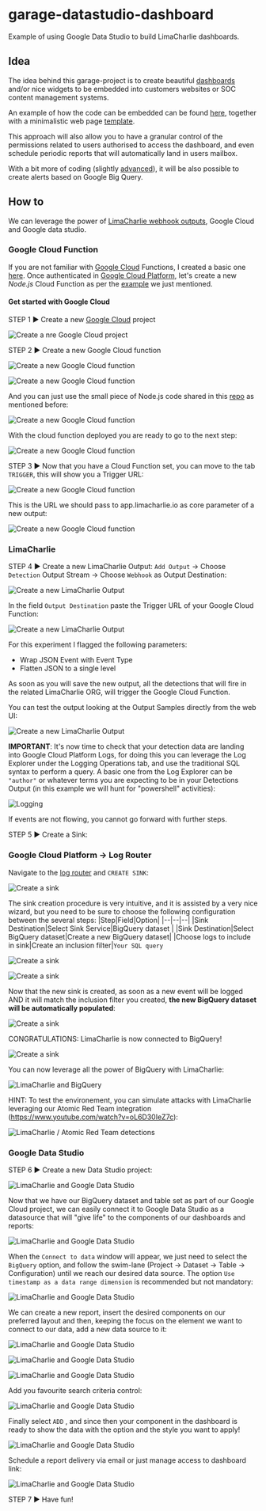 

# garage-datastudio-dashboard
Example of using Google Data Studio to build LimaCharlie dashboards.

## Idea
The idea behind this garage-project is to create beautiful [dashboards](https://datastudio.google.com/embed/u/0/reporting/6d699bc8-daca-42b4-943c-2266793507ff/page/p_iywqe2ojpc) and/or nice widgets to be embedded into customers websites or SOC content management systems.

An example of how the code can be embedded can be found [here](https://github.com/refractionPOINT/garage-datastudio-dashboard/blob/1c243ebc2b246b99ea535a1835ee5b6167fa947c/www/dist/index.html#L10), together with a minimalistic web page [template](https://github.com/refractionPOINT/garage-datastudio-dashboard/blob/master/www/dist/index.html).

This approach will also allow you to have a granular control of the permissions related to users authorised to access the dashboard, and even schedule periodic reports that will automatically land in users mailbox.

With a bit more of coding (slightly [advanced](https://cloud.google.com/bigquery/docs/monitoring-dashboard)), it will be also possible to create alerts based on Google Big Query.

## How to
We can leverage the power of [LimaCharlie webhook outputs](https://doc.limacharlie.io/docs/documentation/ZG9jOjE5MzExMTY-outputs#webhook-details), Google Cloud and Google data studio.

### Google Cloud Function
If you are not familiar with [Google Cloud](https://cloud.google.com/) Functions, I created a basic one [here](https://github.com/refractionPOINT/garage-datastudio-dashboard/blob/master/function-source/index.js).
Once authenticated in [Google Cloud Platform](https://console.cloud.google.com/), let's create a new *Node.js* Cloud Function as per the [example](https://github.com/refractionPOINT/garage-datastudio-dashboard/tree/master/function-source) we just mentioned.

#### Get started with Google Cloud
STEP 1 ► Create a new [Google Cloud](https://cloud.google.com/) project

![Create a nre Google Cloud project](https://github.com/refractionPOINT/garage-datastudio-dashboard/blob/master/www/images/garage-dashboard_41.png)

STEP 2 ► Create a new Google Cloud function

![Create a new Google Cloud function](https://github.com/refractionPOINT/garage-datastudio-dashboard/blob/master/www/images/garage-dashboard_39.png)

![Create a new Google Cloud function](https://github.com/refractionPOINT/garage-datastudio-dashboard/blob/master/www/images/garage-dashboard_38.png)

And you can just use the small piece of Node.js code shared in this [repo](https://github.com/refractionPOINT/garage-datastudio-dashboard/blob/master/function-source/index.js) as mentioned before:

![Create a new Google Cloud function](https://github.com/refractionPOINT/garage-datastudio-dashboard/blob/master/www/images/garage-dashboard_37.png)

With the cloud function deployed you are ready to go to the next step:

![Create a new Google Cloud function](https://github.com/refractionPOINT/garage-datastudio-dashboard/blob/master/www/images/garage-dashboard_36.png)

STEP 3  ► Now that you have a Cloud Function set, you can move to the tab `TRIGGER`, this will show you a Trigger URL:

![Create a new Google Cloud function](https://github.com/refractionPOINT/garage-datastudio-dashboard/blob/master/www/images/garage-dashboard_35.png)

This is the URL we should pass to app.limacharlie.io as core parameter of a new output:

![Create a new Google Cloud function](https://github.com/refractionPOINT/garage-datastudio-dashboard/blob/master/www/images/garage-dashboard_30.png)

### LimaCharlie
STEP 4  ► Create a new LimaCharlie Output:
`Add Output` &rightarrow; Choose `Detection` Output Stream &rightarrow; Choose `Webhook` as Output Destination:

![Create a new LimaCharlie Output](https://github.com/refractionPOINT/garage-datastudio-dashboard/blob/master/www/images/garage-dashboard_29.png)

In the field `Output Destination` paste the Trigger URL of your Google Cloud Function:

![Create a new LimaCharlie Output](https://github.com/refractionPOINT/garage-datastudio-dashboard/blob/master/www/images/garage-dashboard_20.png)

For this experiment I flagged the following parameters:
  - Wrap JSON Event with Event Type
  - Flatten JSON to a single level
  
As soon as you will save the new output, all the detections that will fire in the related LimaCharlie ORG, will trigger the Google Cloud Function.

You can test the output looking at the Output Samples directly from the web UI:

![Create a new LimaCharlie Output](https://github.com/refractionPOINT/garage-datastudio-dashboard/blob/master/www/images/garage-dashboard_19.png)

**IMPORTANT**: It's now time to check that your detection data are landing into Google Cloud Platform Logs, for doing this you can leverage the Log Explorer under the Logging Operations tab, and use the traditional SQL syntax to perform a query.
A basic one from the Log Explorer can be `"author"` or whatever terms you are expecting to be in your Detections Output (in this example we will hunt for "powershell" activities):

![Logging](https://github.com/refractionPOINT/garage-datastudio-dashboard/blob/master/www/images/garage-dashboard_18.png)

If events are not flowing, you cannot go forward with further steps.

STEP 5  ► Create a Sink:

### Google Cloud Platform &rightarrow; Log Router
Navigate to the [log router](https://console.cloud.google.com/logs/router) and `CREATE SINK`:

![Create a sink](https://github.com/refractionPOINT/garage-datastudio-dashboard/blob/master/www/images/garage-dashboard_16.png)

The sink creation procedure is very intuitive, and it is assisted by a very nice wizard, but you need to be sure to choose the following configuration between the several steps:
|Step|Field|Option|
|--|--|--|
|Sink Destination|Select Sink Service|BigQuery dataset |
|Sink Destination|Select BigQuery dataset|Create a new BigQuery dataset|
|Choose logs to include in sink|Create an inclusion filter|`Your SQL query`

![Create a sink](https://github.com/refractionPOINT/garage-datastudio-dashboard/blob/master/www/images/garage-dashboard_15.png)

![Create a sink](https://github.com/refractionPOINT/garage-datastudio-dashboard/blob/master/www/images/garage-dashboard_14.png)

Now that the new sink is created, as soon as a new event will be logged AND it will match the inclusion filter you created, **the new BigQuery dataset will be automatically populated**:

![Create a sink](https://github.com/refractionPOINT/garage-datastudio-dashboard/blob/master/www/images/garage-dashboard_13.png)

CONGRATULATIONS: LimaCharlie is now connected to BigQuery!

![Create a sink](https://github.com/refractionPOINT/garage-datastudio-dashboard/blob/master/www/images/garage-dashboard_12.png)

You can now leverage all the power of BigQuery with LimaCharlie:

![LimaCharlie and BigQuery](https://github.com/refractionPOINT/garage-datastudio-dashboard/blob/master/www/images/garage-dashboard_10.gif)

HINT: To test the environement, you can simulate attacks with LimaCharlie leveraging our Atomic Red Team integration (https://www.youtube.com/watch?v=oL6D30IeZ7c):

![LimaCharlie / Atomic Red Team detections](https://github.com/refractionPOINT/garage-datastudio-dashboard/blob/master/www/images/garage-dashboard_24.png)

### Google Data Studio

STEP 6  ► Create a new Data Studio project:

![LimaCharlie and Google Data Studio](https://github.com/refractionPOINT/garage-datastudio-dashboard/blob/master/www/images/garage-dashboard_9.png)

Now that we have our BigQuery dataset and table set as part of our Google Cloud project, we can easily connect it to Google Data Studio as a datasource that will "give life" to the components of our dashboards and reports:

![LimaCharlie and Google Data Studio](https://github.com/refractionPOINT/garage-datastudio-dashboard/blob/master/www/images/garage-dashboard_8.png)

When the `Connect to data` window will appear, we just need to select the `BigQuery` option, and follow the swim-lane (Project &rightarrow; Dataset &rightarrow; Table &rightarrow; Configuration) until we reach our desired data source.
The option `Use timestamp as a data range dimension` is recommended but not mandatory:

![LimaCharlie and Google Data Studio](https://github.com/refractionPOINT/garage-datastudio-dashboard/blob/master/www/images/garage-dashboard_7.png)

We can create a new report, insert the desired components on our preferred layout and then, keeping the focus on the element we want to connect to our data, add a new data source to it:

![LimaCharlie and Google Data Studio](https://github.com/refractionPOINT/garage-datastudio-dashboard/blob/master/www/images/garage-dashboard_6.png)

![LimaCharlie and Google Data Studio](https://github.com/refractionPOINT/garage-datastudio-dashboard/blob/master/www/images/garage-dashboard_5.png)

![LimaCharlie and Google Data Studio](https://github.com/refractionPOINT/garage-datastudio-dashboard/blob/master/www/images/garage-dashboard_4.png)

Add you favourite search criteria control:

![LimaCharlie and Google Data Studio](https://github.com/refractionPOINT/garage-datastudio-dashboard/blob/master/www/images/garage-dashboard_3.png)

Finally select `ADD` , and since then your component in the dashboard is ready to show the data with the option and the style you want to apply!

![LimaCharlie and Google Data Studio](https://github.com/refractionPOINT/garage-datastudio-dashboard/blob/master/www/images/garage-dashboard_2.png)

Schedule a report delivery via email or just manage access to dashboard link:

![LimaCharlie and Google Data Studio](https://github.com/refractionPOINT/garage-datastudio-dashboard/blob/master/www/images/garage-dashboard_1.png)

STEP 7  ► Have fun!
